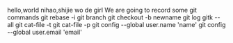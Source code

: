 hello,world
nihao,shijie
wo de girl
We are going to record some git commands
git rebase -i
git branch
git checkout -b newname
git log
gitk --all
git cat-file -t
git cat-file -p
git config --global user.name 'name'
git config --global user.email 'email'


